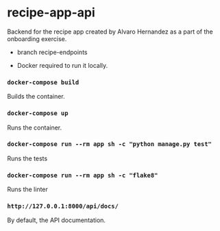 # recipe-app-api

Backend for the recipe app created by Alvaro Hernandez as a part of the onboarding exercise.

- branch recipe-endpoints

- Docker required to run it locally.

### `docker-compose build`

Builds the container.

### `docker-compose up`

Runs the container.

### `docker-compose run --rm app sh -c "python manage.py test"`

Runs the tests

### `docker-compose run --rm app sh -c "flake8"`

Runs the linter

### `http://127.0.0.1:8000/api/docs/`

By default, the API documentation.
